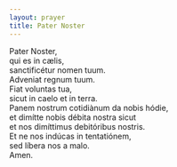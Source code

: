 ```yaml
---
layout: prayer
title: Pater Noster
---
```

Pater Noster,  
qui es in cælis,  
sanctificétur nomen tuum.  
Adveniat regnum tuum.  
Fiat voluntas tua,  
sicut in caelo et in terra.  
Panem nostrum cotidiànum da nobis hódie,  
et dimítte nobis débita nostra sicut  
et nos dimíttimus debitóribus nostris.  
Et ne nos indúcas in tentatiónem,  
sed líbera nos a malo.  
Amen.